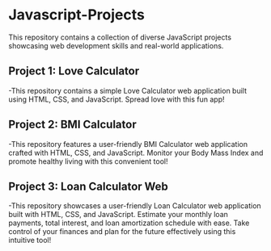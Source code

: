 # Javascript-Projects
This repository contains a collection of diverse JavaScript projects showcasing web development skills and real-world applications.

## Project 1: Love Calculator 
-This repository contains a simple Love Calculator web application built using HTML, CSS, and JavaScript. Spread love with this fun app!

## Project 2: BMI Calculator 
-This repository features a user-friendly BMI Calculator web application crafted with HTML, CSS, and JavaScript. Monitor your Body Mass Index and promote healthy living with this convenient tool!  

## Project 3: Loan Calculator Web
-This repository showcases a user-friendly Loan Calculator web application built with HTML, CSS, and JavaScript. Estimate your monthly loan payments, total interest, and loan amortization schedule with ease. Take control of your 
 finances and plan for the future effectively using this intuitive tool!
